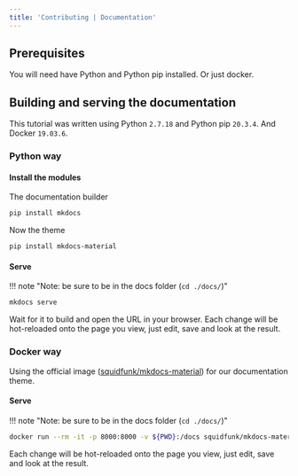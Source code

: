 ```yaml
---
title: 'Contributing | Documentation'
---
```


## Prerequisites

You will need have Python and Python pip installed. Or just docker.

## Building and serving the documentation

This tutorial was written using Python `2.7.18` and Python pip `20.3.4`.
And Docker `19.03.6`.

### Python way

#### Install the modules

The documentation builder

```sh
pip install mkdocs
```

Now the theme

```sh
pip install mkdocs-material
```

#### Serve

!!! note "Note: be sure to be in the docs folder (`cd ./docs/`)"

```sh
mkdocs serve
```

Wait for it to build and open the URL in your browser.
Each change will be hot-reloaded onto the page you view, just edit, save and look at the result.

### Docker way

Using the official image ([squidfunk/mkdocs-material](https://hub.docker.com/r/squidfunk/mkdocs-material)) for our documentation theme.

#### Serve

!!! note "Note: be sure to be in the docs folder (`cd ./docs/`)"

```sh
docker run --rm -it -p 8000:8000 -v ${PWD}:/docs squidfunk/mkdocs-material
```

Each change will be hot-reloaded onto the page you view, just edit, save and look at the result.
